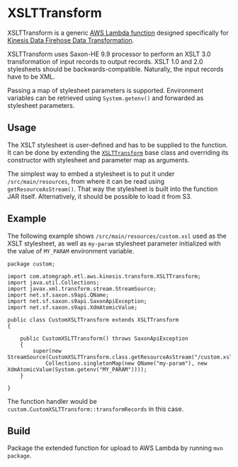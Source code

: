 # XSLTTransform

XSLTTransform is a generic [AWS Lambda function](https://aws.amazon.com/lambda/) designed specifically for [Kinesis Data Firehose Data Transformation](https://docs.aws.amazon.com/firehose/latest/dev/data-transformation.html).

XSLTTransform uses Saxon-HE 9.9 processor to perform an XSLT 3.0 transformation of input records to output records. XSLT 1.0 and 2.0 stylesheets should be backwards-compatible.
Naturally, the input records have to be XML.

Passing a map of stylesheet parameters is supported. Environment variables can be retrieved using `System.getenv()` and forwarded as stylesheet parameters.

## Usage

The XSLT stylesheet is user-defined and has to be supplied to the function. It can be done by extending the [`XSLTTransform`](src/main/java/com/atomgraph/etl/aws/kinesis/transform/XSLTTransform.java) base class and overriding its constructor with stylesheet and parameter map as arguments.

The simplest way to embed a stylesheet is to put it under `/src/main/resources`, from where it can be read using `getResourceAsStream()`. That way the stylesheet is built into the function JAR itself. Alternatively, it should be possible to load it from S3.

## Example

The following example shows `/src/main/resources/custom.xsl` used as the XSLT stylesheet, as well as `my-param` stylesheet parameter initialized with the value of `MY_PARAM` environment variable.

    package custom;

    import com.atomgraph.etl.aws.kinesis.transform.XSLTTransform;
    import java.util.Collections;
    import javax.xml.transform.stream.StreamSource;
    import net.sf.saxon.s9api.QName;
    import net.sf.saxon.s9api.SaxonApiException;
    import net.sf.saxon.s9api.XdmAtomicValue;

    public class CustomXSLTTransform extends XSLTTransform
    {
        
        public CustomXSLTTransform() throws SaxonApiException
        {
            super(new StreamSource(CustomXSLTTransform.class.getResourceAsStream("/custom.xsl")),
                Collections.singletonMap(new QName("my-param"), new XdmAtomicValue(System.getenv("MY_PARAM"))));
        }

    }

The function handler would be `custom.CustomXSLTTransform::transformRecords` in this case.

## Build

Package the extended function for upload to AWS Lambda by running `mvn package`.